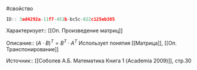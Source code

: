 #свойство

```javascript
ID:: 3ad4292a-11f7-451b-bc5c-822c125eb385
```

Характеризует:: [[Оп. Произведение матриц]]

Описание:: $(A \cdot B)^{T}= B^{T} \cdot A^T$ 
Использует понятия [[Матрица]], [[Оп. Транспонирование]]

Источник:: [[Соболев А.Б. Математика Книга 1 (Academia 2009)]], стр.30